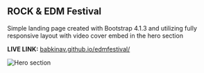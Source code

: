## ROCK & EDM Festival 

Simple landing page created with Bootstrap 4.1.3  and utilizing fully responsive layout with video cover embed in the hero section

**LIVE LINK:** [babkinav.github.io/edmfestival/](https://babkinav.github.io/EDMFestival/ "https://babkinav.github.io/EDMFestival/")

![Hero section](https://user-images.githubusercontent.com/47148325/104027017-d6e3bd80-51d7-11eb-9b9d-8ebb352961f1.png)

